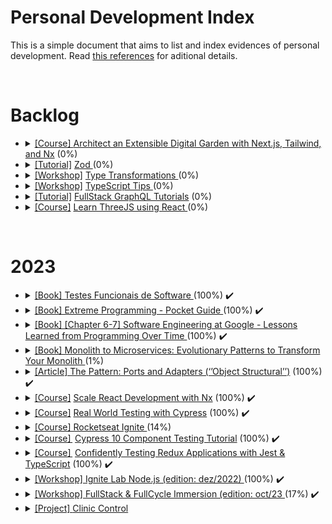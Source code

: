 # Personal Development Index

This is a simple document that aims to list and index evidences of personal development. Read [this references](./docs/references.md) for aditional details.

</br>
<h1>Backlog</h1>
<ul>
  <li>
    <details> 
      <summary>
        <a href="https://egghead.io/courses/architect-an-extensible-digital-garden-with-next-js-tailwind-and-nx-53f7628f">[Course] </a> <a href=""> Architect an Extensible Digital Garden with Next.js, Tailwind, and Nx</a> (0%)
      </summary>
      <ul>
        <li>
          Started: 
        </li>
        <li>
          Finished:
        </li>
      </ul>
      </details>
  </li>

  <li>
    <details> 
      <summary>
        <a href="https://www.totaltypescript.com/tutorials/zod">[Tutorial]</a> <a href=""> Zod <a> (0%)
      </summary>
      <ul>
        <li>
          Started: 
        </li>
        <li>
          Finished:
        </li>
      </ul>
      </details>
  </li>

  <li>
    <details> 
      <summary>
        <a href="https://www.totaltypescript.com/workshops/type-transformations">[Workshop]</a> <a href=""> Type Transformations </a> (0%)
      </summary>
      <ul>
        <li>
          Started: 
        </li>
        <li>
          Finished:
        </li>
      </ul>
      </details>
  </li>

  <li>
    <details> 
      <summary>
        <a href="https://www.totaltypescript.com/tips">[Workshop]</a> <a href="" > TypeScript Tips </a> (0%)
      </summary>
      <ul>
        <li>
          Started: 
        </li>
        <li>
          Finished:
        </li>
      </ul>
      </details>
  </li>

  <li>
    <details> 
      <summary>
        <a href="https://hasura.io/learn/">[Tutorial]</a> <a href="" >FullStack GraphQL Tutorials</a> (0%)
      </summary>
      <ul>
        <li>
          Started: 
        </li>
        <li>
          Finished:
        </li>
      </ul>
      </details>
  </li>

  <li>
    <details> 
    <summary>
      <a href="https://github.com/amaralc/learn-threejs-using-react">[Course]</a> <a href=""> Learn ThreeJS using React </a> (0%)
    </summary>
    <ul>
        <li>
          Started: 
        </li>
        <li>
          Finished:
        </li>
      </ul>
    </details>
  </li>
</ul>

</br>

<h1>2023</h1>

<ul>
   <li>
    <details> 
      <summary>
        <a href="https://github.com/ItaloRAmaral/personal-development-index/blob/main/Books/2023/Testes_Funcionais_de_Software/README.md"> [Book] Testes Funcionais de Software </a> (100%) ✔️
      </summary>
      <ul>
        <li>
          Started: 01/03/2023
        </li>
        <li>
          Finished: 29/05/2023
        </li>
      </ul>
      </details>
  </li>

  <li>
    <details> 
      <summary>
        <a href="https://github.com/ItaloRAmaral/personal-development-index/tree/main/Books/2023/Extreme_Programing_Pocket_Guide"> [Book] Extreme Programming - Pocket Guide </a> (100%) ✔️
      </summary>
      <ul>
        <li>
          Started: 01/03/2023
        </li>
        <li>
          Finished: 06/07/2023
        </li>
      </ul>
      </details>
  </li>
  
  <li>
    <details> 
      <summary>
        <a href="https://www.amazon.com.br/Software-Engineering-Google-Titus-Winters/dp/1492082791"> [Book] [Chapter 6-7] Software Engineering at Google - Lessons Learned from Programming Over Time </a> (100%) ✔️
      </summary>
      <ul>
        <li>
          Started: 10/07/2023
        </li>
        <li>
          Finished: 01/08/2023
        </li>
      </ul>
      </details>
  </li>
  
  <li>
    <details> 
      <summary>
        <a href="https://www.amazon.com/Monolith-Microservices-Evolutionary-Patterns-Transform/dp/1492047848"> [Book] Monolith to Microservices: Evolutionary Patterns to Transform Your Monolith </a> (1%) 
      </summary>
      <ul>
        <li>
          Started: 09/10/2023
        </li>
        <li>
          Finished: -/-/-
        </li>
      </ul>
      </details>
  </li>
  
  <li>
    <details> 
      <summary>
        <a href="https://alistair.cockburn.us/hexagonal-architecture/"> [Article] The Pattern: Ports and Adapters (‘’Object Structural’’)</a> (100%) ✔️
      </summary>
      <ul>
        <li>
          Started: 06/08/2023
        </li>
        <li>
          Finished: 06/08/2023
        </li>
      </ul>
      </details>
  </li>

<li>
    <details> 
      <summary>
        <a href="https://egghead.io/courses/scale-react-development-with-nx-4038">[Course]</a> <a  href=""> Scale React Development with Nx</a> (100%)  ✔️
      </summary>
      <ul>
        <li>
          Started: 07/02/2023
        </li>
        <li>
          Finished: 08/02/2023
        </li>
      </ul>
      </details>
  </li>

  <li>
    <details> 
      <summary>
        <a href="https://learn.cypress.io/">[Course]</a> <a href="">Real World Testing with Cypress</a> (100%)  ✔️
      </summary>
      <ul>
        <li>
          Started: 09/02/2023
        </li>
        <li>
          Finished: 09/02/2023
        </li>
      </ul>
      </details>
  </li>
 
  <li>
    <details> 
    <summary>
      <a href="https://github.com/ItaloRAmaral/personal-development-index/tree/main/courses/2023/Ignite_Course">[Course] Rocketseat Ignite </a> (14%)
    </summary>
    <ul>
      <li>
        Started: 29/05/2023
      </li>
      <li>
        Finished:
      </li>
    </ul>
    </details>
  </li>

  <li>
    <details> 
    <summary>
      <a href="https://www.udemy.com/course/cypress-10-component-testing-tutorial/">[Course] </a> <a href="https://github.com/ItaloRAmaral/personal-development-index/tree/main/courses/2023/Cypress_10_Component_Testing_Tutorial"> Cypress 10 Component Testing Tutorial<a> (100%)  ✔️
    </summary>
    <ul>
      <li>
        Started: 12/02/2023
      </li>
      <li>
        Finished: 12/02/2023
      </li>
    </ul>
    </details>
  </li>

  <li>
      <details> 
    <summary>
      <a href="https://egghead.io/courses/confidently-testing-redux-applications-with-jest-typescript-16e17d9b">[Course] </a> <a href="https://github.com/ItaloRAmaral/personal-development-index/tree/main/courses/2023/Testing_redux_with_ts_and_jest"> Confidently Testing Redux Applications with Jest & TypeScript<a> (100%)   ✔️
    </summary>
    <ul>
      <li>
        Started: 09/02/2023
      </li>
      <li>
        Finished: 14/02/2023
      </li>
    </ul>
    </details>
  </li>
  
   <li>
    <details> 
      <summary>
        <a href="https://www.youtube.com/watch?v=qAbluRQ6uf0&t=4032sf">[Workshop] </a> <a href="https://github.com/ItaloRAmaral/personal-development-index/tree/main/courses/2023/Notification_service_igniteLab_dez22"> Ignite Lab Node.js (edition: dez/2022) </a> (100%) ✔️
      </summary>
      <ul>
        <li>
          Started: 27/02/2023
        </li>
        <li>
          Finished: 03/03/2023
        </li>
      </ul>
      </details>
  </li>
  
   <li>
    <details> 
      <summary>
        <a href="https://fullcycle.com.br/">[Workshop] </a> <a href="https://github.com/ItaloRAmaral/fullcycle-immersion-out23"> FullStack & FullCycle Immersion (edition: oct/23 </a> (17%) ✔️
      </summary>
      <ul>
        <li>
          Started: 18/10/2023
        </li>
        <li>
          Finished: --/--/----
        </li>
      </ul>
      </details>
  </li>

   <li>
    <details> 
      <summary>
        <a href="">[Project] </a> <a href="https://github.com/ItaloRAmaral/cliniccontrol"> Clinic Control </a>
      </summary>
      <ul>
        <li>
          Started: 27/02/2023
        </li>
        <li>
          Finished: 03/03/2023
        </li>
      </ul>
      </details>
  </li>
 
</br>
